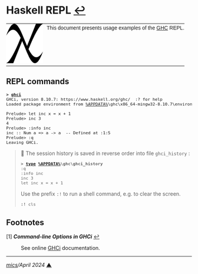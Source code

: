# <span id="top">Haskell REPL</span> <span style="size:25%;"><a href="README.md">↩</a></span>

<table style="font-family:Helvetica,Arial;line-height:1.6;">
  <tr>
  <td style="border:0;padding:0 10px 0 0;min-width:100px;"><a href="https://www.haskell.org/" rel="external"><img style="border:0;" src="./docs/images/Double_lambda.png" width="100" alt="Haskell project"/></a></td>
  <td style="border:0;padding:0;vertical-align:text-top;">This document presents usage examples of the <a href="https://www.haskell.org/" rel="external">GHC</a> REPL.
  </td>
  </tr>
</table>

## <span id="">REPL commands</span>

<pre style="font-size:80%;">
<b>&gt; <a href="https://downloads.haskell.org/~ghc/9.0.1/docs/html/users_guide/ghci.html">ghci</a></b>
GHCi, version 8.10.7: https://www.haskell.org/ghc/  :? for help
Loaded package environment from <a href="https://docs.microsoft.com/en-us/windows/deployment/usmt/usmt-recognized-environment-variables#variables-that-are-recognized-only-in-the-user-context">%APPDATA%</a>\ghc\x86_64-mingw32-8.10.7\environments\default
&nbsp;
Prelude> let inc x = x + 1
Prelude> inc 3
4
Prelude> :info inc
inc :: Num a => a -> a  -- Defined at <interactive>:1:5
Prelude> :q
Leaving GHCi.
</pre>

> **:mag_right:** The session history is saved in reverse order into file `ghci_history` :
> <pre style="font-size:80%;">
> <b>&gt; <a href="https://docs.microsoft.com/en-us/windows-server/administration/windows-commands/type">type</a> <a href="https://docs.microsoft.com/en-us/windows/deployment/usmt/usmt-recognized-environment-variables#variables-that-are-recognized-only-in-the-user-context">%APPDATA%</a>\ghc\ghci_history</b>
> :q
> :info inc
> inc 3
> let inc x = x + 1
> </pre>
> Use the prefix <code>:!</code> to run a shell command, e.g. to clear the screen.
> <pre style="font-size:80%;">
> <b>:!</b> cls
> </pre>

## <span id="footnotes">Footnotes</span>

<span id="footnote_01">[1]</span> ***Command-line Options in GHCi*** [↩](#anchor_01)

<dl><dd>
See online <a href="https://downloads.haskell.org/~ghc/latest/docs/html/users_guide/ghci.html#ghci-cmd-line-options">GHCi</a> documentation.
</dd></dl>

***

*[mics](https://lampwww.epfl.ch/~michelou/)/April 2024* [**&#9650;**](#top)
<span id="bottom">&nbsp;</span>

<!-- link refs -->
